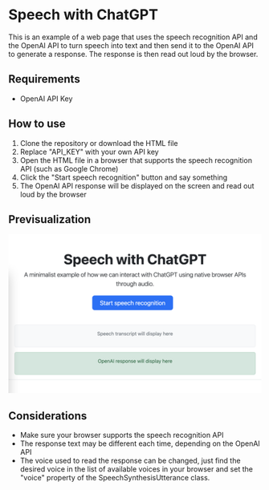 # Speech with ChatGPT

This is an example of a web page that uses the speech recognition API and the OpenAI API to turn speech into text and then send it to the OpenAI API to generate a response. The response is then read out loud by the browser.

## Requirements

- OpenAI API Key

## How to use

1. Clone the repository or download the HTML file
2. Replace "API_KEY" with your own API key
3. Open the HTML file in a browser that supports the speech recognition API (such as Google Chrome)
4. Click the "Start speech recognition" button and say something
5. The OpenAI API response will be displayed on the screen and read out loud by the browser

## Previsualization

![speech-with-chatgpt](Speech-with-chatgpt.png "Speech with ChatGPT")

## Considerations

- Make sure your browser supports the speech recognition API
- The response text may be different each time, depending on the OpenAI API
- The voice used to read the response can be changed, just find the desired voice in the list of available voices in your browser and set the "voice" property of the SpeechSynthesisUtterance class.
